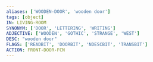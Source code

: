 ```yaml
---
aliases: ['WOODEN-DOOR', 'wooden door']
tags: [object]
IN: LIVING-ROOM
SYNONYM: ['DOOR', 'LETTERING', 'WRITING']
ADJECTIVE: ['WOODEN', 'GOTHIC', 'STRANGE', 'WEST']
DESC: "wooden door"
FLAGS: ['READBIT', 'DOORBIT', 'NDESCBIT', 'TRANSBIT']
ACTION: FRONT-DOOR-FCN
---
```

